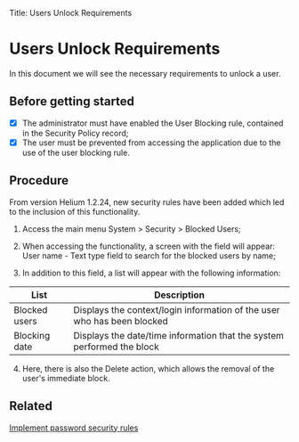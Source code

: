 Title: Users Unlock Requirements

# Users Unlock Requirements

In this document we will see the necessary requirements to unlock a user.

## Before getting started

- [x]	The administrator must have enabled the User Blocking rule, contained in the Security Policy record;
- [x]	The user must be prevented from accessing the application due to the use of the user blocking rule.

## Procedure

From version Helium 1.2.24, new security rules have been added which led to the inclusion of this functionality.

1. Access the main menu System \> Security \> Blocked Users;

2. When accessing the functionality, a screen with the field will appear: User name - Text type field to search for the blocked users by name;

3. In addition to this field, a list will appear with the following information:

|List|Description|
|-----|---------|
|Blocked users|Displays the context/login information of the user who has been blocked|
|Blocking date|Displays the date/time information that the system performed the block|

4. Here, there is also the Delete action, which allows the removal of the user's immediate block.

## Related

[Implement password security rules](/en-us/4biz-helium/platform-administration/security/implement-password-security-rules.html)

